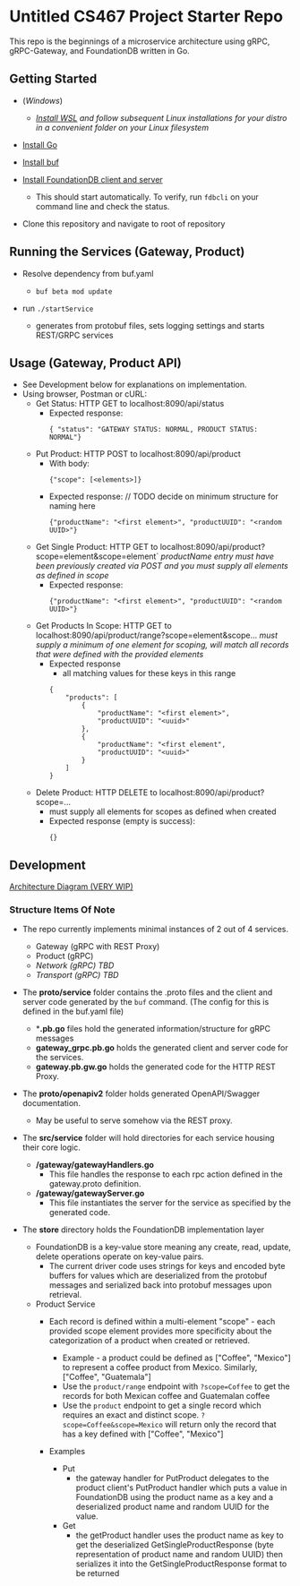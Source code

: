 # Untitled CS467 Project Starter Repo

This repo is the beginnings of a microservice architecture using gRPC, gRPC-Gateway, and FoundationDB written in Go. 

## Getting Started
- (*Windows*)
    - *[Install WSL](https://docs.microsoft.com/en-us/windows/wsl/install-win10) and follow subsequent Linux installations for your distro in a convenient folder on your Linux filesystem*

- [Install Go](https://golang.org/doc/install)

- [Install buf](https://docs.buf.build/installation/) 

- [Install FoundationDB client and server](https://apple.github.io/foundationdb/downloads.html)
    - This should start automatically. To verify, run `fdbcli` on your command line and check the status.

- Clone this repository and navigate to root of repository

## Running the Services (Gateway, Product)

- Resolve dependency from buf.yaml
    - `buf beta mod update`

- run `./startService`
    - generates from protobuf files, sets logging settings and starts REST/GRPC services

## Usage (Gateway, Product API) 
- See Development below for explanations on implementation.
- Using browser, Postman or cURL:
    - Get Status: HTTP GET to localhost:8090/api/status
        - Expected response:
            ```
            { "status": "GATEWAY STATUS: NORMAL, PRODUCT STATUS: NORMAL"}
            ```
    - Put Product: HTTP POST to localhost:8090/api/product
        - With body:
            ```
            {"scope": [<elements>]}
            ```
        - Expected response: // TODO decide on minimum structure for naming here
            ```
            {"productName": "<first element>", "productUUID": "<random UUID>"}
            ```
    - Get Single Product: HTTP GET to localhost:8090/api/product?scope=element&scope=element` *productName entry must have been previously created via POST and you must supply all elements as defined in scope*
        - Expected response:
            ```
            {"productName": "<first element>", "productUUID": "<random UUID>"}
            ```
    - Get Products In Scope: HTTP GET to localhost:8090/api/product/range?scope=element&scope... *must supply a minimum of one element for scoping, will match all records that were defined with the provided elements*
        - Expected response
            - all matching values for these keys in this range
            ```
            {
                "products": [
                    {
                        "productName": "<first element>",
                        "productUUID": "<uuid>"
                    },
                    {
                        "productName": "<first element",
                        "productUUID": "<uuid>"
                    }
                ]
            }
            ```
    - Delete Product: HTTP DELETE to localhost:8090/api/product?scope=...
        - must supply all elements for scopes as defined when created
        - Expected response (empty is success):
            ```
            {}
            ```


## Development

[Architecture Diagram (VERY WIP)](https://lucid.app/lucidchart/invitations/accept/inv_0a8665be-2794-4854-8e4a-c162c88fc41e?viewport_loc=-291%2C-20%2C2718%2C1354%2C0_0)

### Structure Items Of Note
- The repo currently implements minimal instances of 2 out of 4 services.
    - Gateway (gRPC with REST Proxy)
    - Product (gRPC)
    - *Network (gRPC) TBD* 
    - *Transport (gRPC) TBD*

- The **proto/service** folder contains the .proto files and the client and server code generated by the `buf` command. (The config for this is defined in the buf.yaml file)
    - ***.pb.go** files hold the generated information/structure for gRPC messages
    - **gateway_grpc.pb.go** holds the generated client and server code for the services.
    - **gateway.pb.gw.go** holds the generated code for the HTTP REST Proxy.

- The **proto/openapiv2** folder holds generated OpenAPI/Swagger documentation.
    - May be useful to serve somehow via the REST proxy.

- The **src/service** folder will hold directories for each service housing their core logic.
    - **/gateway/gatewayHandlers.go**
        - This file handles the response to each rpc action defined in the gateway.proto definition. 
    - **/gateway/gatewayServer.go**
        - This file instantiates the server for the service as specified by the generated code. 

- The **store** directory holds the FoundationDB implementation layer
    - FoundationDB is a key-value store meaning any create, read, update, delete operations operate on key-value pairs.
        - The current driver code uses strings for keys and encoded byte buffers for values which are deserialized from the protobuf messages and serialized back into protobuf messages upon retrieval.
    - Product Service
        - Each record is defined within a multi-element "scope" - each provided scope element provides more specificity about the categorization of a product when created or retrieved.
            - Example - a product could be defined as ["Coffee", "Mexico"] to represent a coffee product from Mexico. Similarly, ["Coffee", "Guatemala"]
            - Use the `product/range` endpoint with `?scope=Coffee` to get the records for both Mexican coffee and Guatemalan coffee
            - Use the `product` endpoint to get a single record which requires an exact and distinct scope. `?scope=Coffee&scope=Mexico` will return only the record that has a key defined with ["Coffee", "Mexico"]

        - Examples
            - Put
                - the gateway handler for PutProduct delegates to the product client's PutProduct handler which puts a value in FoundationDB using the product name as a key and a deserialized product name and random UUID for the value.
            - Get
                - the getProduct handler uses the product name as key to get the deserialized GetSingleProductResponse (byte representation of product name and random UUID) then serializes it into the GetSingleProductResponse format to be returned
            


        

